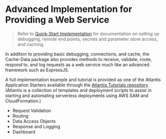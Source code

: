 # Advanced Implementation for Providing a Web Service

> Refer to [Quick-Start Implementation](../00-quick-start-implementation/README.md) for documentation on setting up debugging, remote end points, secrets and parameter store access, and caching.

In addition to providing basic debugging, connections, and cache, the Cache-Data package also provides methods to receive, validate, route, respond to, and log requests as a web service much like an advanced framework such as ExpressJS.

A full implementation example and tutorial is provided as one of the Atlantis Application Starters available through the [Atlantis Tutorials repository](https://github.com/63klabs/atlantis-tutorials). (Atlantis is a collection of templates and deployment scripts to assist in starting and automating serverless deployments using AWS SAM and CloudFormation.)

- Request Validation
- Routing
- Data Access Objects
- Response and Logging
- Dashboard
